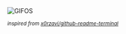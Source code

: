 <div align="justify">
<picture>
    <source media="(prefers-color-scheme: dark)" srcset="https://i.ibb.co/CzBd3gX/output-gif.gif">
    <source media="(prefers-color-scheme: light)" srcset="https://i.ibb.co/CzBd3gX/output-gif.gif">
    <img alt="GIFOS" src="https://i.ibb.co/CzBd3gX/output-gif.gif">
</picture>

<sub><i>inspired from [x0rzavi/github-readme-terminal](https://github.com/x0rzavi/github-readme-terminal)</i></sub>

</div>

<!-- Image deletion URL: https://ibb.co/FK6vL2f/b341eeb9eb2fc600fad3d729f58c98a9 -->